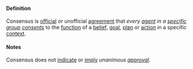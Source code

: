 #### Definition

Consensus is [official](https://github.com/gcassel/Modular-Organization-Terminology/blob/master/terms/official.md) *or* unofficial [agreement](https://github.com/gcassel/Modular-Organization-Terminology/blob/master/terms/agree.md) that *every [agent](https://github.com/gcassel/Modular-Organization-Terminology/blob/master/terms/agent.md) in a [specific](https://github.com/gcassel/Modular-Organization-Terminology/blob/master/terms/specific.md) [group](https://github.com/gcassel/Modular-Organization-Terminology/blob/master/terms/group.md)* *[consents](https://github.com/gcassel/Modular-Organization-Terminology/blob/master/terms/consent.md)* to the [function](https://github.com/gcassel/Modular-Organization-Terminology/blob/master/terms/function.md) of a [belief](https://github.com/gcassel/Modular-Organization-Terminology/blob/master/terms/belief.md), [goal](https://github.com/gcassel/Modular-Organization-Terminology/blob/master/terms/goal.md), [plan](https://github.com/gcassel/Modular-Organization-Terminology/blob/master/terms/plan.md) or [action](https://github.com/gcassel/Modular-Organization-Terminology/blob/master/terms/action.md) in a specific [context](https://github.com/gcassel/Modular-Organization-Terminology/blob/master/terms/context.md).  
 
#### Notes

Consensus does not [indicate](https://github.com/gcassel/Modular-Organization-Terminology/blob/master/terms/indicate.md) or [imply](https://github.com/gcassel/Modular-Organization-Terminology/blob/master/terms/imply.md) *unanimous [approval](https://github.com/gcassel/Modular-Organization-Terminology/blob/master/terms/approve.md)*.
